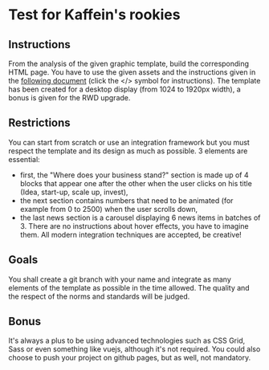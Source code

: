# Test for Kaffein's rookies

## Instructions
From the analysis of the given graphic template, build the corresponding HTML page. 
You have to use the given assets and the instructions given in the [following document](https://xd.adobe.com/spec/944ab5f9-1135-499c-4f1a-5d83c89411bb-e27b/) (click the </> symbol for instructions).
The template has been created for a desktop display (from 1024 to 1920px width), a bonus is given for the RWD upgrade.

## Restrictions
You can start from scratch or use an integration framework but you must respect the template and its design as much as possible. 
3 elements are essential:
- first, the "Where does your business stand?" section is made up of 4 blocks that appear one after the other when the user clicks on his title (Idea, start-up, scale up, invest),
- the next section contains numbers that need to be animated (for example from 0 to 2500) when the user scrolls down,
- the last news section is a carousel displaying 6 news items in batches of 3.
There are no instructions about hover effects, you have to imagine them.  All modern integration techniques are accepted, be creative! 

## Goals
You shall create a git branch with your name and integrate as many elements of the template as possible in the time allowed. 
The quality and the respect of the norms and standards will be judged.

## Bonus
It's always a plus to be using advanced technologies such as CSS Grid, Sass or even something like vuejs, although it's not required.
You could also choose to push your project on github pages, but as well, not mandatory.
